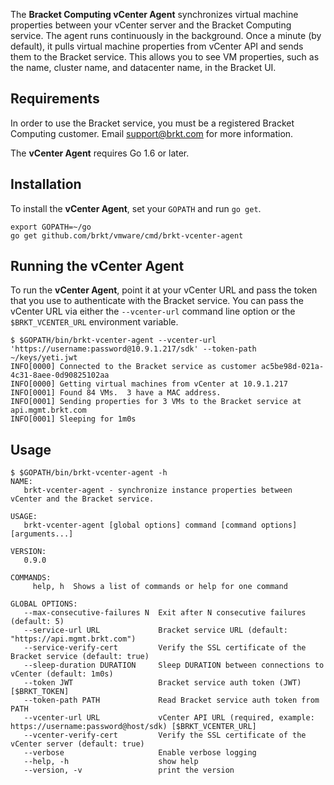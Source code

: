 The **Bracket Computing vCenter Agent** synchronizes virtual machine
properties between your vCenter server and the Bracket Computing service.
The agent runs continuously in the background.  Once a minute (by default),
it pulls virtual machine properties from vCenter API and sends them to the
Bracket service.  This allows you to see VM properties, such as the name,
cluster name, and datacenter name, in the Bracket UI.

## Requirements

In order to use the Bracket service, you must be a registered Bracket
Computing customer.  Email support@brkt.com for more information.

The **vCenter Agent** requires Go 1.6 or later.

## Installation

To install the **vCenter Agent**, set your `GOPATH` and run `go get`.

```
export GOPATH=~/go
go get github.com/brkt/vmware/cmd/brkt-vcenter-agent

```

## Running the vCenter Agent

To run the **vCenter Agent**, point it at your vCenter URL and pass the
token that you use to authenticate with the Bracket service.  You can
pass the vCenter URL via either the `--vcenter-url` command line
option or the `$BRKT_VCENTER_URL` environment variable.

```
$ $GOPATH/bin/brkt-vcenter-agent --vcenter-url 'https://username:password@10.9.1.217/sdk' --token-path ~/keys/yeti.jwt
INFO[0000] Connected to the Bracket service as customer ac5be98d-021a-4c31-8aee-0d90825102aa
INFO[0000] Getting virtual machines from vCenter at 10.9.1.217
INFO[0001] Found 84 VMs.  3 have a MAC address.
INFO[0001] Sending properties for 3 VMs to the Bracket service at api.mgmt.brkt.com
INFO[0001] Sleeping for 1m0s
```

## Usage

```
$ $GOPATH/bin/brkt-vcenter-agent -h
NAME:
   brkt-vcenter-agent - synchronize instance properties between vCenter and the Bracket service.

USAGE:
   brkt-vcenter-agent [global options] command [command options] [arguments...]

VERSION:
   0.9.0

COMMANDS:
     help, h  Shows a list of commands or help for one command

GLOBAL OPTIONS:
   --max-consecutive-failures N  Exit after N consecutive failures (default: 5)
   --service-url URL             Bracket service URL (default: "https://api.mgmt.brkt.com")
   --service-verify-cert         Verify the SSL certificate of the Bracket service (default: true)
   --sleep-duration DURATION     Sleep DURATION between connections to vCenter (default: 1m0s)
   --token JWT                   Bracket service auth token (JWT) [$BRKT_TOKEN]
   --token-path PATH             Read Bracket service auth token from PATH
   --vcenter-url URL             vCenter API URL (required, example: https://username:password@host/sdk) [$BRKT_VCENTER_URL]
   --vcenter-verify-cert         Verify the SSL certificate of the vCenter server (default: true)
   --verbose                     Enable verbose logging
   --help, -h                    show help
   --version, -v                 print the version
```
